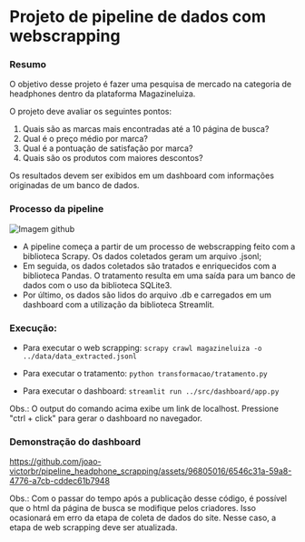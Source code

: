 # Projeto de pipeline de dados com webscrapping

### Resumo
O objetivo desse projeto é fazer uma pesquisa de mercado na categoria de headphones dentro da plataforma Magazineluiza.

O projeto deve avaliar os seguintes pontos:
1) Quais são as marcas mais encontradas até a 10 página de busca?
2) Qual é o preço médio por marca?
3) Qual é a pontuação de satisfação por marca?
4) Quais são os produtos com maiores descontos?

Os resultados devem ser exibidos em um dashboard com informações originadas de um banco de dados.

### Processo da pipeline

![Imagem github](https://github.com/user-attachments/assets/f4e6b783-b71b-478d-ad14-5d00037c274c)

- A pipeline começa a partir de um processo de webscrapping feito com a biblioteca Scrapy. Os dados coletados geram um arquivo .jsonl;
- Em seguida, os dados coletados são tratados e enriquecidos com a biblioteca Pandas. O tratamento resulta em uma saída para um banco de dados com o uso da biblioteca SQLite3.
- Por último, os dados são lidos do arquivo .db e carregados em um dashboard com a utilização da biblioteca Streamlit.

### Execução:
- Para executar o web scrapping:
``scrapy crawl magazineluiza -o ../data/data_extracted.jsonl``

- Para executar o tratamento:
``python transformacao/tratamento.py``

- Para executar o dashboard:
``streamlit run ../src/dashboard/app.py``

Obs.: O output do comando acima exibe um link de localhost. Pressione "ctrl + click" para gerar o dashboard no navegador.
  
### Demonstração do dashboard 
https://github.com/joao-victorbr/pipeline_headphone_scrapping/assets/96805016/6546c31a-59a8-4776-a7cb-cddec61b7948

Obs.: Com o passar do tempo após a publicação desse código, é possível que o html da página de busca se modifique pelos criadores. Isso ocasionará em erro da etapa de coleta de dados do site. Nesse caso, a etapa de web scrapping deve ser atualizada.
